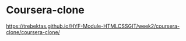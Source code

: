 # Coursera-clone

https://trebektas.github.io/HYF-Module-HTMLCSSGIT/week2/coursera-clone/coursera-clone/
